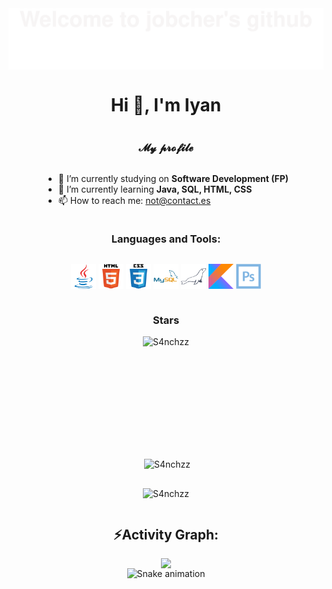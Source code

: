 <html>
<head>
    <style>
    .container {
        display: flex;
        justify-content: center;
        align-items: center;
        flex-direction: column;
        animation: fadeIn 1s;
    }
</style>
</head>

<body>
    <div class="container">
        <img src="https://raw.githubusercontent.com/BEPb/BEPb/5c63fa170d1cbbb0b1974f05a3dbe6aca3f5b7f3/assets/Bottom_up.svg" width="100%" />
        <h1 align="center">Hi 👋, I'm Iyan</h1>
        <h3 align="center">𝓜𝔂 𝓹𝓻𝓸𝓯𝓲𝓵𝓮</h3>
        <ul>
            <li>🔭 I’m currently studying on <strong>Software Development (FP)</strong></li>
            <li>🌱 I’m currently learning <strong>Java, SQL, HTML, CSS</strong></li>
            <li>📫 How to reach me: <a href="mailto:not@contact.es">not@contact.es</a></li>
        </ul>
        <h3 align="left">Languages and Tools:</h3>
        <p align="left">
            <img src="https://raw.githubusercontent.com/teamedwardforever/Readme-Generator/71f25dd8b98329b168142a6b782a107b75eab178/svg/Skills/Languages/java-original.svg" alt="Java" width="40" height="40"/>
            <img src="https://raw.githubusercontent.com/teamedwardforever/Readme-Generator/71f25dd8b98329b168142a6b782a107b75eab178/svg/Skills/Frontend/html5-original-wordmark.svg" alt="HTML" width="40" height="40"/>
            <img src="https://raw.githubusercontent.com/teamedwardforever/Readme-Generator/71f25dd8b98329b168142a6b782a107b75eab178/svg/Skills/Frontend/css3-original-wordmark.svg" alt="Css" width="40" height="40"/>
            <img src="https://raw.githubusercontent.com/teamedwardforever/Readme-Generator/71f25dd8b98329b168142a6b782a107b75eab178/svg/Skills/Database/mysql-original-wordmark.svg" alt="Mysql" width="40" height="40"/>
            <img src="https://raw.githubusercontent.com/teamedwardforever/Readme-Generator/71f25dd8b98329b168142a6b782a107b75eab178/svg/Skills/Database/mariadb-icon.svg" alt="Mariadb" width="40" height="40"/>
            <img src="https://raw.githubusercontent.com/teamedwardforever/Readme-Generator/71f25dd8b98329b168142a6b782a107b75eab178/svg/Skills/Mobile/kotlinlang-icon.svg" alt="Kotlin" width="40" height="40"/>
            <img src="https://raw.githubusercontent.com/teamedwardforever/Readme-Generator/71f25dd8b98329b168142a6b782a107b75eab178/svg/Skills/Software/photoshop-line.svg" alt="Photoshop" width="40" height="40"/>
        </p>
        <h3 align="left">Stars</h3>
        <img align="left" height="180em" src="https://github-readme-stats.vercel.app/api/top-langs/?username=S4nchzz&hide_progress=true&theme=dark" alt="S4nchzz" />
        <p>&nbsp;<img align="center" height="180em" src="https://github-readme-stats.vercel.app/api?username=S4nchzz&show_icons=true&locale=en&theme=dark" alt="S4nchzz" /></p>
        <p><img align="center" height="180em" src="https://github-readme-streak-stats.herokuapp.com/?user=S4nchzz&theme=dark" alt="S4nchzz" /></p>
        <h2 align="left">⚡Activity Graph:</h2>
        <img align="center" src="https://github-readme-activity-graph.vercel.app/graph?username=S4nchzz&theme=react-dark"/>
        <img src="https://raw.githubusercontent.com/S4nchzz/S4nchzz/output/snake.svg" alt="Snake animation" />
    </div>
</body>
</html>
